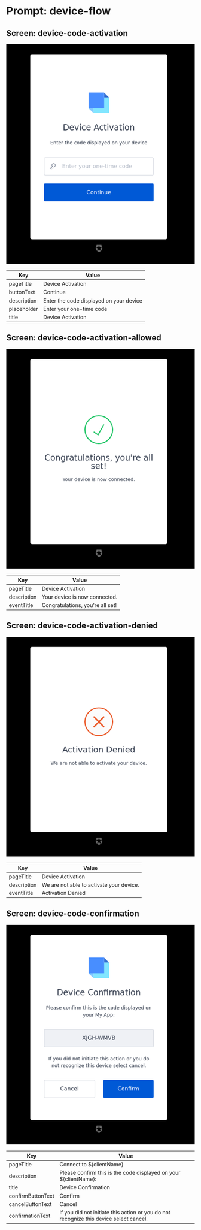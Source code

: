 # Prompt: device-flow

## Screen: device-code-activation

<p style="text-align: center;">
  <img alt="device-code-activation reference screenshot" class="ul-prompt-screenshot" data-ul-prompt="device-code-activation" src="images/device-code-activation.png" />
</p>

|Key|Value|
|----------|----------|
|pageTitle|Device Activation|
|buttonText|Continue|
|description|Enter the code displayed on your device|
|placeholder|Enter your one-time code|
|title|Device Activation|

## Screen: device-code-activation-allowed

<p style="text-align: center;">
  <img alt="device-code-activation-allowed reference screenshot" class="ul-prompt-screenshot" data-ul-prompt="device-code-activation-allowed" src="images/device-code-activation-allowed.png" />
</p>

|Key|Value|
|----------|----------|
|pageTitle|Device Activation|
|description|Your device is now connected.|
|eventTitle|Congratulations, you're all set!|

## Screen: device-code-activation-denied

<p style="text-align: center;">
  <img alt="device-code-activation-denied reference screenshot" class="ul-prompt-screenshot" data-ul-prompt="device-code-activation-denied" src="images/device-code-activation-denied.png" />
</p>

|Key|Value|
|----------|----------|
|pageTitle|Device Activation|
|description|We are not able to activate your device.|
|eventTitle|Activation Denied|

## Screen: device-code-confirmation

<p style="text-align: center;">
  <img alt="device-code-confirmation reference screenshot" class="ul-prompt-screenshot" data-ul-prompt="device-code-confirmation" src="images/device-code-confirmation.png" />
</p>

|Key|Value|
|----------|----------|
|pageTitle|Connect to ${clientName}|
|description|Please confirm this is the code displayed on your ${clientName}:|
|title|Device Confirmation|
|confirmButtonText|Confirm|
|cancelButtonText|Cancel|
|confirmationText|If you did not initiate this action or you do not recognize this device select cancel.|
